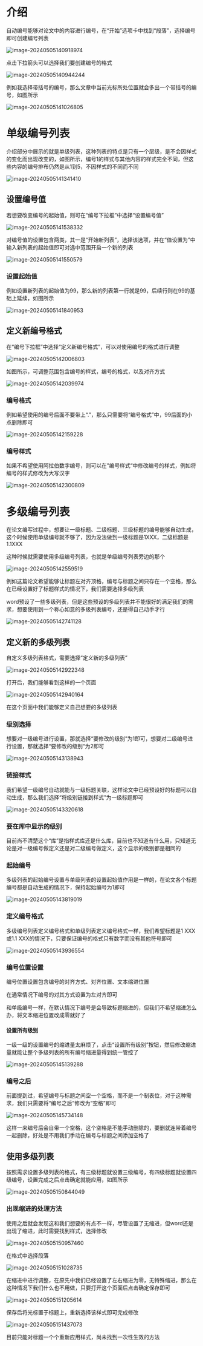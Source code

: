 # 介绍

自动编号能够对论文中的内容进行编号，在“开始”选项卡中找到“段落”，选择编号即可创建编号列表

![image-20240505140918974](assets/image-20240505140918974.png)

点击下拉箭头可以选择我们要创建编号的格式

![image-20240505140944244](assets/image-20240505140944244.png)

例如我选择带括号的编号，那么文章中当前光标所处位置就会多出一个带括号的编号，如图所示

![image-20240505141026805](assets/image-20240505141026805.png)

# 单级编号列表

介绍部分中展示的就是单级列表，这种列表的特点是只有一个层级，是不会因样式的变化而出现改变的，如图所示，编号1的样式与其他内容的样式完全不同，但这些内容的编号排布仍然是从1到5，不因样式的不同而不同

![image-20240505141341410](assets/image-20240505141341410.png)

## 设置编号值

若想要改变编号的起始值，则可在“编号下拉框”中选择“设置编号值”

![image-20240505141538332](assets/image-20240505141538332.png)

对编号值的设置包含两类，其一是“开始新列表”，选择该选项，并在“值设置为”中输入新列表的起始值即可对选中范围开启一个新的列表

![image-20240505141550579](assets/image-20240505141550579.png)

### 设置起始值

例如设置新列表的起始值为99，那么新的列表第一行就是99，后续行则在99的基础上延续，如图所示

![image-20240505141840953](assets/image-20240505141840953.png)

## 定义新编号格式

在“编号下拉框”中选择“定义新编号格式”，可以对使用编号的格式进行调整

![image-20240505142006803](assets/image-20240505142006803.png)

如图所示，可调整范围包含编号的样式，编号的格式，以及对齐方式

![image-20240505142039974](assets/image-20240505142039974.png)

### 编号格式

例如希望使用的编号后面不要带上“.”，那么只需要将“编号格式”中，99后面的小点删除即可

![image-20240505142159228](assets/image-20240505142159228.png)

### 编号样式

如果不希望使用阿拉伯数字编号，则可以在”编号样式“中修改编号的样式，例如将编号的样式修改为大写汉字

![image-20240505142300809](assets/image-20240505142300809.png)

# 多级编号列表

在论文编写过程中，想要让一级标题、二级标题、三级标题的编号能够自动生成，这个时候使用单级编号就不够了，因为没法做到一级标题是1XXX，二级标题是1.1XXX

这种时候就需要使用多级编号列表，也就是单级编号列表旁边的那个

![image-20240505142559519](assets/image-20240505142559519.png)

例如这篇论文希望能够让标题左对齐顶格，编号与标题之间只存在一个空格，那么在已经设置好了标题样式的情况下，我们需要选择多级列表

word预设了一些多级列表，但是这些预设的多级列表并不能很好的满足我们的需求，想要使用到一个称心如意的多级列表编号，还是得自己动手才行

![image-20240505142741128](assets/image-20240505142741128.png)

## 定义新的多级列表

自定义多级列表格式，需要选择“定义新的多级列表”

![image-20240505142922348](assets/image-20240505142922348.png)

打开后，我们能够看到这样的一个页面

![image-20240505142940164](assets/image-20240505142940164.png)

在这个页面中我们能够定义自己想要的多级列表

### 级别选择

想要对一级编号进行设置，那就选择“要修改的级别”为1即可，想要对二级编号进行设置，那就选择“要修改的级别“为2即可

![image-20240505143138943](assets/image-20240505143138943.png)

### 链接样式

我们希望一级编号自动就能与一级标题关联，这样论文中已经预设好的标题可以自动生成，那么我们选择“将级别链接到样式”为一级标题即可

![image-20240505143320618](assets/image-20240505143320618.png)

### 要在库中显示的级别

目前尚不清楚这个“库”是指样式库还是什么库，目前也不知道有什么用，只知道无论是对一级编号做定义还是对二级编号做定义，这个显示的级别都是相同的

### 起始编号

多级列表的起始编号设置与单级列表的设置起始值作用是一样的，在论文各个标题编号都是自动生成的情况下，保持起始编号为1即可

![image-20240505143819019](assets/image-20240505143819019.png)

### 定义编号格式

多级编号列表定义编号格式和单级列表定义编号格式一样，我们希望标题是1 XXX或1.1 XXX的情况下，只要保证编号的格式只有数字而没有其他符号即可

![image-20240505143936554](assets/image-20240505143936554.png)

### 编号位置设置

编号位置设置包含编号的对齐方式、对齐位置、文本缩进位置

在通常情况下编号的对其方式设置为左对齐即可

和单级编号一样，在默认情况下编号是会导致标题缩进的，但我们不希望缩进怎么办，将文本缩进位置改成零就好了

#### 设置所有级别

一级一级的设置编号的缩进量太麻烦了，点击“设置所有级别”按钮，然后修改缩进量就能让整个多级列表的所有编号缩进量得到统一管控了

![image-20240505145139288](assets/image-20240505145139288.png)

### 编号之后

前面提到过，希望编号与标题之间空一个空格，而不是一个制表位，对于这种需求，我们只需要将“编号之后”修改为“空格”即可

![image-20240505145734148](assets/image-20240505145734148.png)

这样一来编号后会自带一个空格，这个空格是不能手动删除的，要删就连带着编号一起删除，好处是不用我们手动在编号与标题之间添加空格了

## 使用多级列表

按照需求设置多级列表的格式，有三级标题就设置三级编号，有四级标题就设置四级编号，设置完成之后点击确定就能应用，如图所示

![image-20240505150844049](assets/image-20240505150844049.png)

### 出现缩进的处理方法

使用之后就会发现这和我们想要的有点不一样，尽管设置了无缩进，但word还是出现了缩进，此时需要找到样式，选择修改

![image-20240505150957460](assets/image-20240505150957460.png)

在格式中选择段落

![image-20240505151028735](assets/image-20240505151028735.png)

在缩进中进行调整，在原先中我们已经设置了左右缩进为零，无特殊缩进，那么在这种情况下我们什么也不用做，只要打开这个页面后点击确定保存即可

![image-20240505151205614](assets/image-20240505151205614.png)

保存后将光标置于标题上，重新选择该样式即可完成修改

![image-20240505151437073](assets/image-20240505151437073.png)

目前只能对标题一个个重新应用样式，尚未找到一次性生效的方法